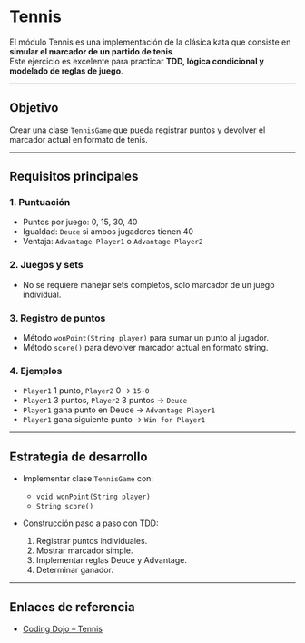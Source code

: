 
# Tennis

El módulo Tennis es una implementación de la clásica kata que consiste en **simular el marcador de un partido de tenis**.  
Este ejercicio es excelente para practicar **TDD, lógica condicional y modelado de reglas de juego**.

---

## Objetivo

Crear una clase `TennisGame` que pueda registrar puntos y devolver el marcador actual en formato de tenis.

---

## Requisitos principales

### 1. Puntuación
- Puntos por juego: 0, 15, 30, 40
- Igualdad: `Deuce` si ambos jugadores tienen 40
- Ventaja: `Advantage Player1` o `Advantage Player2`

### 2. Juegos y sets
- No se requiere manejar sets completos, solo marcador de un juego individual.

### 3. Registro de puntos
- Método `wonPoint(String player)` para sumar un punto al jugador.
- Método `score()` para devolver marcador actual en formato string.

### 4. Ejemplos
- `Player1` 1 punto, `Player2` 0 → `15-0`
- `Player1` 3 puntos, `Player2` 3 puntos → `Deuce`
- `Player1` gana punto en Deuce → `Advantage Player1`
- `Player1` gana siguiente punto → `Win for Player1`

---

## Estrategia de desarrollo

- Implementar clase `TennisGame` con:
  - `void wonPoint(String player)`
  - `String score()`

- Construcción paso a paso con TDD:
  1. Registrar puntos individuales.
  2. Mostrar marcador simple.
  3. Implementar reglas Deuce y Advantage.
  4. Determinar ganador.

---

## Enlaces de referencia

- [Coding Dojo – Tennis](https://codingdojo.org/kata/Tennis/)